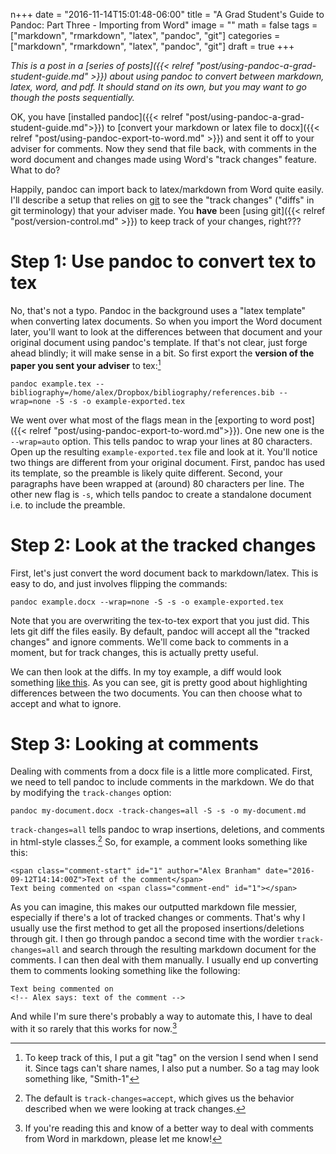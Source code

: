 n+++
date = "2016-11-14T15:01:48-06:00"
title = "A Grad Student's Guide to Pandoc: Part Three - Importing from Word"
image = ""
math = false
tags = ["markdown", "rmarkdown", "latex", "pandoc", "git"]
categories = ["markdown", "rmarkdown", "latex", "pandoc", "git"]
draft = true
+++

*This is a post in a [series of posts]({{< relref "post/using-pandoc-a-grad-student-guide.md" >}}) about using pandoc to convert between markdown, latex, word, and pdf. It should stand on its own, but you may want to go though the posts sequentially.*

OK, you have [installed pandoc]({{< relref "post/using-pandoc-a-grad-student-guide.md">}}) to [convert your markdown or latex file to docx]({{< relref "post/using-pandoc-export-to-word.md" >}}) and sent it off to your adviser for comments. Now they send that file back, with comments in the word document and changes made using Word's "track changes" feature. What to do?

Happily, pandoc can import back to latex/markdown from Word quite easily. I'll describe a setup that relies on [git](https://git-scm.com/) to see the "track changes" ("diffs" in git terminology) that your adviser made. You **have** been [using git]({{< relref "post/version-control.md" >}}) to keep track of your changes, right???

# Step 1: Use pandoc to convert tex to tex

No, that's not a typo. Pandoc in the background uses a "latex template" when converting latex documents. So when you import the Word document later, you'll want to look at the differences between that document and your original document using pandoc's template. If that's not clear, just forge ahead blindly; it will make sense in a bit. So first export the **version of the paper you sent your adviser** to tex:[^5]

```shell
pandoc example.tex --bibliography=/home/alex/Dropbox/bibliography/references.bib --wrap=none -S -s -o example-exported.tex
```

We went over what most of the flags mean in the [exporting to word post]({{< relref "post/using-pandoc-export-to-word.md">}}). One new one is the `--wrap=auto` option. This tells pandoc to wrap your lines at 80 characters. Open up the resulting `example-exported.tex` file and look at it. You'll notice two things are different from your original document. First, pandoc has used its template, so the preamble is likely quite different. Second, your paragraphs have been wrapped at (around) 80 characters per line. The other new flag is `-s`, which tells pandoc to create a standalone document i.e. to include the preamble. 

# Step 2: Look at the tracked changes

First, let's just convert the word document back to markdown/latex. This is easy to do, and just involves flipping the commands:

```shell
pandoc example.docx --wrap=none -S -s -o example-exported.tex
```

Note that you are overwriting the tex-to-tex export that you just did. This lets git diff the files easily. By default, pandoc will accept all the "tracked changes" and ignore comments. We'll come back to comments in a moment, but for track changes, this is actually pretty useful. 

We can then look at the diffs. In my toy example, a diff would look something [like this](https://github.com/jabranham/pandoc-a-grad-student-guide/commit/5cb0d3d21dd3722ebfeac983cb878d9fd49f9552). As you can see, git is pretty good about highlighting differences between the two documents. You can then choose what to accept and what to ignore. 


# Step 3: Looking at comments

Dealing with comments from a docx file is a little more complicated. First, we need to tell pandoc to include comments in the markdown. We do that by modifying the `track-changes` option:

```shell
pandoc my-document.docx -track-changes=all -S -s -o my-document.md
```

`track-changes=all` tells pandoc to wrap insertions, deletions, and comments in html-style classes.[^2] So, for example, a comment looks something like this:

```
<span class="comment-start" id="1" author="Alex Branham" date="2016-09-12T14:14:00Z">Text of the comment</span>
Text being commented on <span class="comment-end" id="1"></span>
```

As you can imagine, this makes our outputted markdown file messier, especially if there's a lot of tracked changes or comments. That's why I usually use the first method to get all the proposed insertions/deletions through git. I then go through pandoc a second time with the wordier `track-changes=all` and search through the resulting markdown document for the comments. I can then deal with them manually. I usually end up converting them to comments looking something like the following:

```shell
Text being commented on
<!-- Alex says: text of the comment -->
```

And while I'm sure there's probably a way to automate this, I have to deal with it so rarely that this works for now.[^3] 

[^2]: The default is `track-changes=accept`, which gives us the behavior described when we were looking at track changes.

[^3]: If you're reading this and know of a better way to deal with comments from Word in markdown, please let me know! 

[^5]: To keep track of this, I put a git "tag" on the version I send when I send it. Since tags can't share names, I also put a number. So a tag may look something like, "Smith-1"

